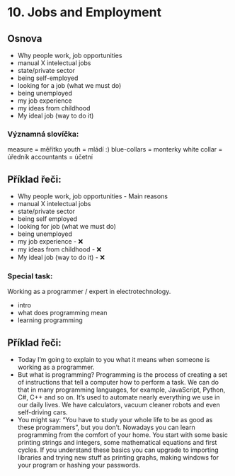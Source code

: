 # 10. Jobs and Employment
  
## Osnova

* Why people work, job opportunities
* manual X intelectual jobs
* state/private sector
* being self-employed
* looking for a job (what we must do)
* being unemployed
* my job experience
* my ideas from childhood
* My ideal job (way to do it)

### Významná slovíčka:
measure = měřítko
youth = mládí :)
blue-collars = monterky
white collar = úředník
accountants = účetní

## Příklad řeči:
* Why people work, job opportunities - Main reasons 
* manual X intelectual jobs
* state/private sector
* being self employed
* looking for job (what we must do)
* being unemployed
* my job experience - ❌
* my ideas from childhood - ❌
* My ideal job (way to do it) - ❌

### Special task:
Working as a programmer / expert in electrotechnology.

* intro
* what does programming mean
* learning programming
  
## Příklad řeči:
* Today I’m going to explain to you what it means when someone is working as a programmer.
* But what is programming? Programming is the process of creating a set of instructions that tell a computer how to perform a task. We can do that in many programming languages, for example, JavaScript, Python, C#, C++ and so on. It’s used to automate nearly everything we use in our daily lives. We have calculators, vacuum cleaner robots and even self-driving cars.
* You might say: “You have to study your whole life to be as good as these programmers”, but you don’t. Nowadays you can learn programming from the comfort of your home. You start with some basic printing strings and integers, some mathematical equations and first cycles. If you understand these basics you can upgrade to importing libraries and trying new stuff as printing graphs, making windows for your program or hashing your passwords.